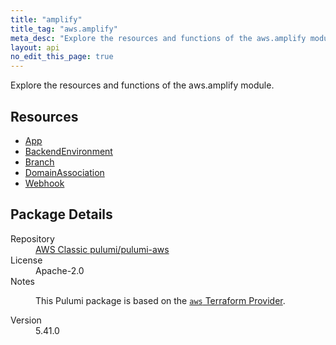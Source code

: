 ```yaml
---
title: "amplify"
title_tag: "aws.amplify"
meta_desc: "Explore the resources and functions of the aws.amplify module."
layout: api
no_edit_this_page: true
---
```


<!-- WARNING: this file was generated by Pulumi Docs Generator. -->
<!-- Do not edit by hand unless you're certain you know what you are doing! -->

Explore the resources and functions of the aws.amplify module.

<h2 id="resources">Resources</h2>
<ul class="api">
    <li><a href="app/" title="App"><span class="api-symbol api-symbol--resource"></span>App</a></li>
    <li><a href="backendenvironment/" title="BackendEnvironment"><span class="api-symbol api-symbol--resource"></span>BackendEnvironment</a></li>
    <li><a href="branch/" title="Branch"><span class="api-symbol api-symbol--resource"></span>Branch</a></li>
    <li><a href="domainassociation/" title="DomainAssociation"><span class="api-symbol api-symbol--resource"></span>DomainAssociation</a></li>
    <li><a href="webhook/" title="Webhook"><span class="api-symbol api-symbol--resource"></span>Webhook</a></li>
</ul>

<h2 id="package-details">Package Details</h2>
<dl class="package-details">
	<dt>Repository</dt>
	<dd><a href="https://github.com/pulumi/pulumi-aws">AWS Classic pulumi/pulumi-aws</a></dd>
	<dt>License</dt>
	<dd>Apache-2.0</dd>
	<dt>Notes</dt>
	<dd><p>This Pulumi package is based on the <a href="https://github.com/hashicorp/terraform-provider-aws"><code>aws</code> Terraform Provider</a>.</p>
</dd>
	<dt>Version</dt>
	<dd>5.41.0</dd>
</dl>

